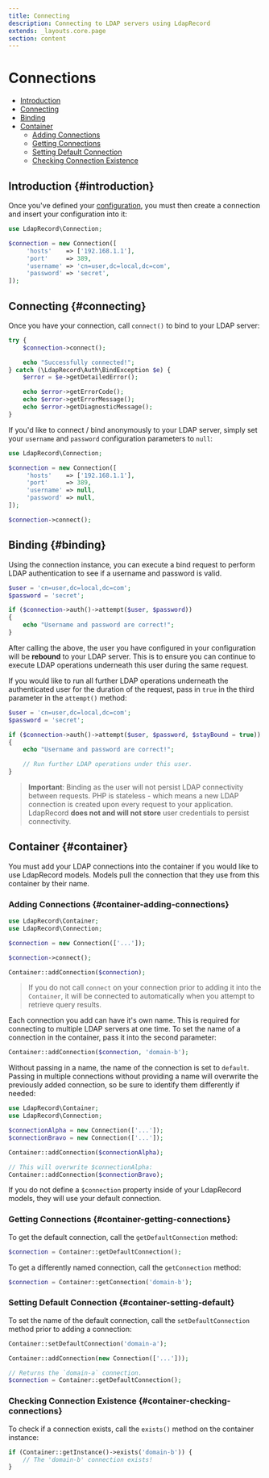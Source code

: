 ```yaml
---
title: Connecting
description: Connecting to LDAP servers using LdapRecord
extends: _layouts.core.page
section: content
---
```


# Connections

- [Introduction](#introduction)
- [Connecting](#connecting)
- [Binding](#binding)
- [Container](#container)
  - [Adding Connections](#container-adding-connections)
  - [Getting Connections](#container-getting-connections)
  - [Setting Default Connection](#container-setting-default)
  - [Checking Connection Existence](#container-checking-connections)

## Introduction {#introduction}

Once you've defined your [configuration](/docs/core/v1/configuration), you
must then create a connection and insert your configuration into it:

```php
use LdapRecord\Connection;

$connection = new Connection([
     'hosts'    => ['192.168.1.1'],
     'port'     => 389,
     'username' => 'cn=user,dc=local,dc=com',
     'password' => 'secret',
]);
```

## Connecting {#connecting}

Once you have your connection, call `connect()` to bind to your LDAP server:

```php
try {
    $connection->connect();

    echo "Successfully connected!";
} catch (\LdapRecord\Auth\BindException $e) {
    $error = $e->getDetailedError();

    echo $error->getErrorCode();
    echo $error->getErrorMessage();
    echo $error->getDiagnosticMessage();
}
```

If you'd like to connect / bind anonymously to your LDAP
server, simply set your `username` and `password`
configuration parameters to `null`:

```php
use LdapRecord\Connection;

$connection = new Connection([
     'hosts'    => ['192.168.1.1'],
     'port'     => 389,
     'username' => null,
     'password' => null,
]);

$connection->connect();
```

## Binding {#binding}

Using the connection instance, you can execute a bind request
to perform LDAP authentication to see if a username and 
password is valid.

```php
$user = 'cn=user,dc=local,dc=com';
$password = 'secret';

if ($connection->auth()->attempt($user, $password))
{
    echo "Username and password are correct!";
}
```

After calling the above, the user you have configured
in your configuration will be **rebound** to your
LDAP server. This is to ensure you can continue
to execute LDAP operations underneath this
user during the same request.

If you would like to run all further LDAP operations underneath the
authenticated user for the duration of the request, pass in `true`
in the third parameter in the `attempt()` method:

```php
$user = 'cn=user,dc=local,dc=com';
$password = 'secret';

if ($connection->auth()->attempt($user, $password, $stayBound = true))
{
    echo "Username and password are correct!";

    // Run further LDAP operations under this user.
}
```

> **Important**: Binding as the user will not persist LDAP connectivity between requests.
> PHP is stateless - which means a new LDAP connection is created upon every request
> to your application. LdapRecord **does not and will not store** user credentials
> to persist connectivity. 

## Container {#container}

You must add your LDAP connections into the container if you would
like to use LdapRecord models. Models pull the connection that
they use from this container by their name.

### Adding Connections {#container-adding-connections}

```php
use LdapRecord\Container;                         
use LdapRecord\Connection;

$connection = new Connection(['...']);

$connection->connect();

Container::addConnection($connection);
```

> If you do not call `connect` on your connection prior to adding
> it into the `Container`, it will be connected to automatically
> when you attempt to retrieve query results.

Each connection you add can have it's own name. This is
required for connecting to multiple LDAP servers at
one time. To set the name of a connection in the
container, pass it into the second parameter:

```php
Container::addConnection($connection, 'domain-b');
```

Without passing in a name, the name of the connection is
set to `default`. Passing in multiple connections
without providing a name will overwrite the
previously added connection, so be sure to
identify them differently if needed:

```php
use LdapRecord\Container;
use LdapRecord\Connection;

$connectionAlpha = new Connection(['...']);
$connectionBravo = new Connection(['...']);

Container::addConnection($connectionAlpha);

// This will overwrite $connectionAlpha:
Container::addConnection($connectionBravo);
```

If you do not define a `$connection` property inside of your
LdapRecord models, they will use your default connection.

### Getting Connections {#container-getting-connections}

To get the default connection, call the `getDefaultConnection` method:

```php
$connection = Container::getDefaultConnection();
```

To get a differently named connection, call the `getConnection` method:

```php
$connection = Container::getConnection('domain-b');
```

### Setting Default Connection {#container-setting-default}

To set the name of the default connection, call the
`setDefaultConnection` method prior to adding a connection:

```php
Container::setDefaultConnection('domain-a');

Container::addConnection(new Connection(['...']));

// Returns the `domain-a` connection.
$connection = Container::getDefaultConnection();
```

### Checking Connection Existence {#container-checking-connections}

To check if a connection exists, call the `exists()` method on the container instance:

```php
if (Container::getInstance()->exists('domain-b')) {
    // The 'domain-b' connection exists!
}
```
